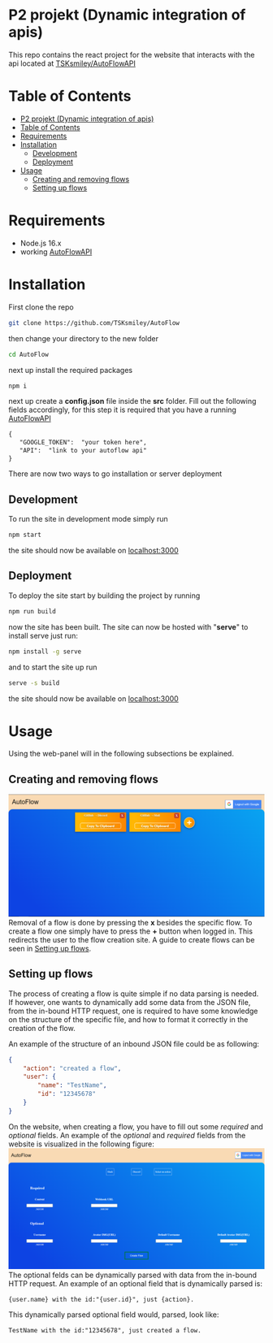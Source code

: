 # P2 projekt (Dynamic integration of apis)
This repo contains the react project for the website that interacts with the api located at [TSKsmiley/AutoFlowAPI](https://github.com/TSKsmiley/AutoFlowAPI)

# Table of Contents
- [P2 projekt (Dynamic integration of apis)](#p2-projekt-dynamic-integration-of-apis)
- [Table of Contents](#table-of-contents)
- [Requirements](#requirements)
- [Installation](#installation)
  - [Development](#development)
  - [Deployment](#deployment)
- [Usage](#usage)
  - [Creating and removing flows](#creating-and-removing-flows)
  - [Setting up flows](#setting-up-flows)

# Requirements

 - Node.js 16.x
 - working	 [AutoFlowAPI](https://github.com/TSKsmiley/AutoFlowAPI)

# Installation
First clone the repo 
```bash
git clone https://github.com/TSKsmiley/AutoFlow
```
then change your directory to the new folder
```bash
cd AutoFlow
```
next up install the required packages
```bash
npm i
```
next up create a  **config.json** file inside the **src** folder. Fill out the following fields accordingly, for this step it is required that you have a running [AutoFlowAPI](https://github.com/TSKsmiley/AutoFlowAPI) 

    {
	   "GOOGLE_TOKEN":  "your token here",
	   "API":  "link to your autoflow api"
    }

There are now two ways to go installation or server deployment
## Development
To run the site in development mode simply run
```bash
npm start
```
the site should now be available on [localhost:3000](http://localhost:3000)
## Deployment
To deploy the site start by building the project by running
```bash
npm run build
```
now the site has been built. The site can now be hosted with "**serve**"
to install serve just run:
```bash
npm install -g serve
```
and to start the site up run
```bash
serve -s build
```
the site should now be available on [localhost:3000](http://localhost:3000)
# Usage
Using the web-panel will in the following subsections be explained.
## Creating and removing flows
![A visualiuzation of the web-panel*](public/images/MainPanelAutoFlow.png)
Removal of a flow is done by pressing the **x** besides the specific flow. To create a flow one simply have to press the **+** button when logged in. This redirects the user to the flow creation site. A guide to create flows can be seen in [Setting up flows](#setting-up-flows).
## Setting up flows
The process of creating a flow is quite simple if no data parsing is needed. If however, one wants to dynamically add some data from the JSON file, from the in-bound HTTP request, one is required to have some knowledge on the structure of the specific file, and how to format it correctly in the creation of the flow.

An example of the structure of an inbound JSON file could be as following:
```JSON
{
    "action": "created a flow",
    "user": {
        "name": "TestName",
        "id": "12345678"
    }
}
```

On the website, when creating a flow, you have to fill out some *required* and *optional* fields. An example of the *optional* and *required* fields from the website is visualized in the following figure:
![A visualiuzation of the *required* and *optional fields from the webpanel*](public/images/CreateFlow_Panel.png)
The optional felds can be dynamically parsed with data from the in-bound HTTP request. An example of an optional field that is dynamically parsed is:
```
{user.name} with the id:"{user.id}", just {action}.
```
This dynamically parsed optional field would, parsed, look like:
```
TestName with the id:"12345678", just created a flow.
```